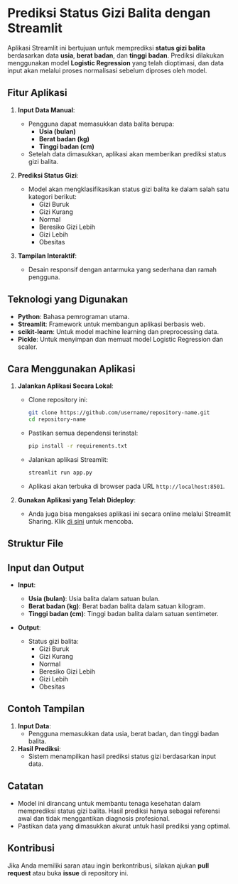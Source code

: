 # Prediksi Status Gizi Balita dengan Streamlit

Aplikasi Streamlit ini bertujuan untuk memprediksi **status gizi balita** berdasarkan data **usia**, **berat badan**, dan **tinggi badan**. Prediksi dilakukan menggunakan model **Logistic Regression** yang telah dioptimasi, dan data input akan melalui proses normalisasi sebelum diproses oleh model.

## Fitur Aplikasi

1. **Input Data Manual**: 
   - Pengguna dapat memasukkan data balita berupa:
     - **Usia (bulan)**
     - **Berat badan (kg)**
     - **Tinggi badan (cm)**
   - Setelah data dimasukkan, aplikasi akan memberikan prediksi status gizi balita.

2. **Prediksi Status Gizi**:
   - Model akan mengklasifikasikan status gizi balita ke dalam salah satu kategori berikut:
     - Gizi Buruk
     - Gizi Kurang
     - Normal
     - Beresiko Gizi Lebih
     - Gizi Lebih
     - Obesitas

3. **Tampilan Interaktif**:
   - Desain responsif dengan antarmuka yang sederhana dan ramah pengguna.

## Teknologi yang Digunakan

- **Python**: Bahasa pemrograman utama.
- **Streamlit**: Framework untuk membangun aplikasi berbasis web.
- **scikit-learn**: Untuk model machine learning dan preprocessing data.
- **Pickle**: Untuk menyimpan dan memuat model Logistic Regression dan scaler.

## Cara Menggunakan Aplikasi

1. **Jalankan Aplikasi Secara Lokal**:
   - Clone repository ini:
     ```bash
     git clone https://github.com/username/repository-name.git
     cd repository-name
     ```
   - Pastikan semua dependensi terinstal:
     ```bash
     pip install -r requirements.txt
     ```
   - Jalankan aplikasi Streamlit:
     ```bash
     streamlit run app.py
     ```
   - Aplikasi akan terbuka di browser pada URL `http://localhost:8501`.

2. **Gunakan Aplikasi yang Telah Dideploy**:
   - Anda juga bisa mengakses aplikasi ini secara online melalui Streamlit Sharing. Klik [di sini](https://prediksi-status-gizi.streamlit.app/) untuk mencoba.

## Struktur File

## Input dan Output

- **Input**:
  - **Usia (bulan)**: Usia balita dalam satuan bulan.
  - **Berat badan (kg)**: Berat badan balita dalam satuan kilogram.
  - **Tinggi badan (cm)**: Tinggi badan balita dalam satuan sentimeter.

- **Output**:
  - Status gizi balita:
    - Gizi Buruk
    - Gizi Kurang
    - Normal
    - Beresiko Gizi Lebih
    - Gizi Lebih
    - Obesitas

## Contoh Tampilan

1. **Input Data**:
   - Pengguna memasukkan data usia, berat badan, dan tinggi badan balita.
2. **Hasil Prediksi**:
   - Sistem menampilkan hasil prediksi status gizi berdasarkan input data.

## Catatan

- Model ini dirancang untuk membantu tenaga kesehatan dalam memprediksi status gizi balita. Hasil prediksi hanya sebagai referensi awal dan tidak menggantikan diagnosis profesional.
- Pastikan data yang dimasukkan akurat untuk hasil prediksi yang optimal.

## Kontribusi

Jika Anda memiliki saran atau ingin berkontribusi, silakan ajukan **pull request** atau buka **issue** di repository ini.

